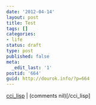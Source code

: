 ```yaml
---
date: '2012-04-14'
layout: post
title: Test
tags: []
categories:
- life
status: draft
type: post
published: false
meta:
  _edit_last: '1'
postid: '664'
guid: http://dourok.info/?p=664
---
```

[cci\_lisp](tags%20`processing.js,%20`Wordpress,%20`Wordpress%20Theme,%20`吐槽)
| (comments nil)[/cci\_lisp]
